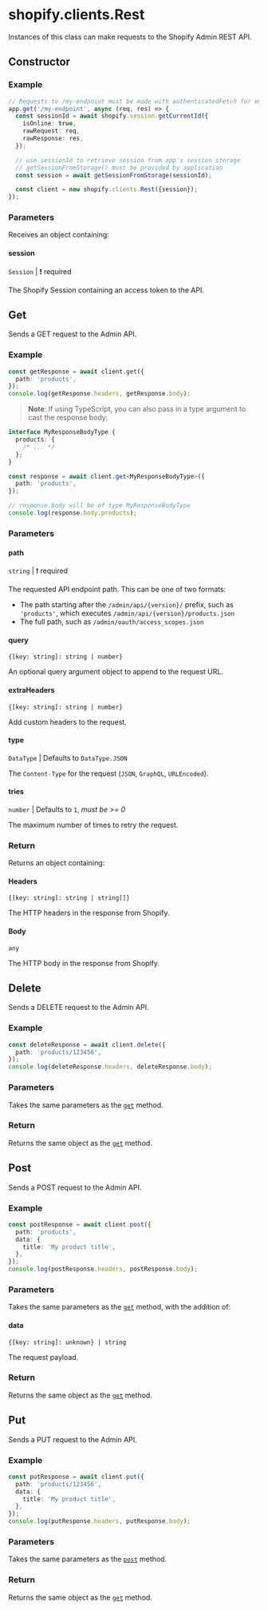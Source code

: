 # shopify.clients.Rest

Instances of this class can make requests to the Shopify Admin REST API.

## Constructor

### Example

```ts
// Requests to /my-endpoint must be made with authenticatedFetch for embedded apps
app.get('/my-endpoint', async (req, res) => {
  const sessionId = await shopify.session.getCurrentId({
    isOnline: true,
    rawRequest: req,
    rawResponse: res,
  });

  // use sessionId to retrieve session from app's session storage
  // getSessionFromStorage() must be provided by application
  const session = await getSessionFromStorage(sessionId);

  const client = new shopify.clients.Rest({session});
});
```

### Parameters

Receives an object containing:

#### session

`Session` | :exclamation: required

The Shopify Session containing an access token to the API.

## Get

Sends a GET request to the Admin API.

### Example

```ts
const getResponse = await client.get({
  path: 'products',
});
console.log(getResponse.headers, getResponse.body);
```

> **Note**: If using TypeScript, you can also pass in a type argument to cast the response body:

```ts
interface MyResponseBodyType {
  products: {
    /* ... */
  };
}

const response = await client.get<MyResponseBodyType>({
  path: 'products',
});

// response.body will be of type MyResponseBodyType
console.log(response.body.products);
```

### Parameters

#### path

`string` | :exclamation: required

The requested API endpoint path. This can be one of two formats:

- The path starting after the `/admin/api/{version}/` prefix, such as `'products'`, which executes `/admin/api/{version}/products.json`
- The full path, such as `/admin/oauth/access_scopes.json`

#### query

`{[key: string]: string | number}`

An optional query argument object to append to the request URL.

#### extraHeaders

`{[key: string]: string | number}`

Add custom headers to the request.

#### type

`DataType` | Defaults to `DataType.JSON`

The `Content-Type` for the request (`JSON`, `GraphQL`, `URLEncoded`).

#### tries

`number` | Defaults to `1`, _must be >= 0_

The maximum number of times to retry the request.

### Return

Returns an object containing:

#### Headers

`{[key: string]: string | string[]}`

The HTTP headers in the response from Shopify.

#### Body

`any`

The HTTP body in the response from Shopify.

## Delete

Sends a DELETE request to the Admin API.

### Example

```ts
const deleteResponse = await client.delete({
  path: 'products/123456',
});
console.log(deleteResponse.headers, deleteResponse.body);
```

### Parameters

Takes the same parameters as the [`get`](#get) method.

### Return

Returns the same object as the [`get`](#get) method.

## Post

Sends a POST request to the Admin API.

### Example

```ts
const postResponse = await client.post({
  path: 'products',
  data: {
    title: 'My product title',
  },
});
console.log(postResponse.headers, postResponse.body);
```

### Parameters

Takes the same parameters as the [`get`](#get) method, with the addition of:

#### data

`{[key: string]: unknown} | string`

The request payload.

### Return

Returns the same object as the [`get`](#get) method.

## Put

Sends a PUT request to the Admin API.

### Example

```ts
const putResponse = await client.put({
  path: 'products/123456',
  data: {
    title: 'My product title',
  },
});
console.log(putResponse.headers, putResponse.body);
```

### Parameters

Takes the same parameters as the [`post`](#post) method.

### Return

Returns the same object as the [`get`](#get) method.
